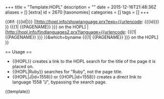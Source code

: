 +++
title = "Template:HOPL"
description = ""
date = 2015-12-16T21:48:36Z
aliases = []
[extra]
id = 2670
[taxonomies]
categories = []
tags = []
+++

{{#if: {{{id|}}}
|[http://hopl.info/showlanguage.prx?exp={{urlencode: {{{id}}} }} {{{1| {{PAGENAME}} }}} on the HOPL]
|[http://hopl.info/findlanguages2.prx?language={{urlencode: {{{1| {{PAGENAME}} }}} }}&which=byname {{{1| {{PAGENAME}} }}} on the HOPL]
}}<noinclude>

== Usage ==
* <nowiki>{{HOPL}}</nowiki> creates a link to the HOPL search for the title of the page it is placed on.
* <nowiki>{{HOPL|Ruby}}</nowiki> searches for "Ruby", not the page title.
* <nowiki>{{HOPL|J|id=1558}} or {{HOPL|id=1558}}</nowiki> creates a direct link to language 1558 "J", bypassing the search page.

{{template}}</noinclude>
